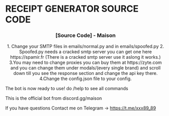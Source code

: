 # RECEIPT GENERATOR SOURCE CODE


<p align="center">

  <h3 align="center">[Source Code] - Maison</h3>

  <p align="center">
  1. Change your SMTP files in emails/normal.py and in emails/spoofed.py
  2. Spoofed.py needs a cracked smtp server you can get one here https://spamir.fr (There is a cracked smtp server use it aslong it works.)
  3.You may need to change proxies you can buy them at https://zyte.com and you can change them under modals/(every single brand) and scroll down till you see the response section and change the api key there.
  4.Change the config.json file to your config.
  
  The bot is now ready to use!
  do /help to see all commands
  
  This is the official bot from discord.gg/maison
  
  If you have questions Contact me on Telegram -> https://t.me/xxx89_89
  </p>
</p>





